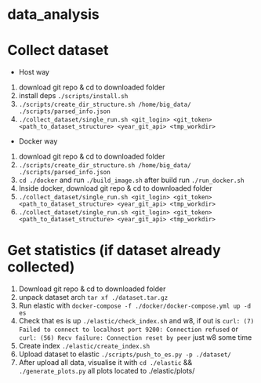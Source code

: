 # data_analysis

# Collect dataset
- Host way
1) download git repo & cd to downloaded folder
2) install deps ```./scripts/install.sh```
3) ```./scripts/create_dir_structure.sh /home/big_data/ ./scripts/parsed_info.json```
4) ```./collect_dataset/single_run.sh <git_login> <git_token> <path_to_dataset_structure> <year_git_api> <tmp_workdir>```
- Docker way
1) download git repo & cd to downloaded folder
2) ```./scripts/create_dir_structure.sh /home/big_data/ ./scripts/parsed_info.json```
3) ```cd ./docker``` and run ```./build_image.sh``` after build run ```./run_docker.sh```
4) Inside docker, download git repo & cd to downloaded folder
5) ```./collect_dataset/single_run.sh <git_login> <git_token> <path_to_dataset_structure> <year_git_api> <tmp_workdir>```
6) ```./collect_dataset/single_run.sh <git_login> <git_token> <path_to_dataset_structure> <year_git_api> <tmp_workdir>```

# Get statistics (if dataset already collected)
1) Download git repo & cd to downloaded folder
2) unpack dataset arch ```tar xf ./dataset.tar.gz```
3) Run elastic with ```docker-compose -f ./docker/docker-compose.yml up -d es```
4) Check that es is up ```./elastic/check_index.sh``` and w8, if out is ```curl: (7) Failed to connect to localhost port 9200: Connection refused``` or ```curl: (56) Recv failure: Connection reset by peer``` just w8 some time
5) Create index ```./elastic/create_index.sh```
6) Upload dataset to elastic ```./scripts/push_to_es.py -p ./dataset/```
7) After upload all data, visualise it with ```cd ./elastic``` && ```./generate_plots.py``` all plots located to ./elastic/plots/

